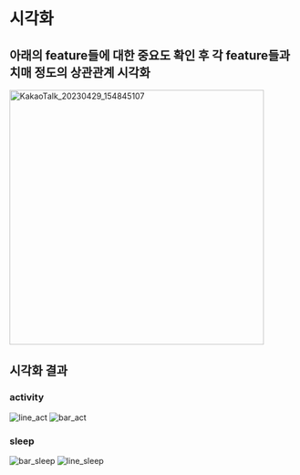 # 시각화

## 아래의 feature들에 대한 중요도 확인 후 각 feature들과 치매 정도의 상관관계 시각화


<img width="446" alt="KakaoTalk_20230429_154845107" src="https://github.com/BigDataTeamProject/dementia_analytics/assets/121860486/72bb67e5-3154-4c06-b255-30e037d7b4c8">

## 시각화 결과
### activity

![line_act](https://github.com/BigDataTeamProject/dementia_analytics/assets/121860486/2b60ac55-a590-46bf-aa37-b62812c5827c)
![bar_act](https://github.com/BigDataTeamProject/dementia_analytics/assets/121860486/63654f4e-0ef1-40bb-ad9d-66691d3428ad)

### sleep
![bar_sleep](https://github.com/BigDataTeamProject/dementia_analytics/assets/121860486/d746ff8d-4edd-443a-80d4-e99b793d44cf)
![line_sleep](https://github.com/BigDataTeamProject/dementia_analytics/assets/121860486/f6b5ec77-eff9-4a0b-bc28-e53b34d67d74)

